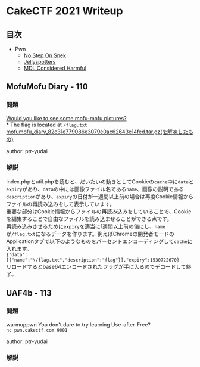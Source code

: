 # CakeCTF 2021 Writeup

## 目次

- Pwn
  - [No Step On Snek](#no-step-on-snek)
  - [Jellyspotters](#jellyspotters)
  - [MDL Considered Harmful](#mdl-considered-harmful)

## MofuMofu Diary - 110

### 問題

[Would you like to see some mofu-mofu pictures?](http://web.cakectf.com:8003/)  
\* The flag is located at `/flag.txt`  
[mofumofu_diary_82c31e779086e3079e0ac62643e14fed.tar.gz(を解凍したもの)](https://github.com/raster0x2a/CTF-writeup/blob/master/CakeCTF2021/mofumofu_diary_82c31e779086e3079e0ac62643e14fed)  
  
author: ptr-yudai

### 解説

index.phpとutil.phpを読むと、だいたいの動きとしてCookieの`cache`中に`data`と`expiry`があり、`data`の中には画像ファイル名である`name`、画像の説明である`description`があり、`expiry`の日付が一週間以上前の場合は再度Cookie情報からファイルの再読み込みをして表示しています。  
重要な部分はCookie情報からファイルの再読み込みをしていることで、Cookieを編集することで自由なファイルを読み込ませることができる点です。  
再読み込みさせるために`expiry`を適当に1週間以上前の値にし、`name`が`/flag.txt`になるデータを作ります。例えばChromeの開発者モードのApplicationタブで以下のようなものをパーセントエンコーディングして`cache`に入れます。  
`{"data":[{"name":"\/flag.txt","description":"flag"}],"expiry":1530722670}`  
リロードするとbase64エンコードされたフラグが手に入るのでデコードして終了。

## UAF4b - 113

### 問題

warmuppwn
You don't dare to try learning Use-after-Free?  
`nc pwn.cakectf.com 9001`  

author: ptr-yudai  

### 解説



